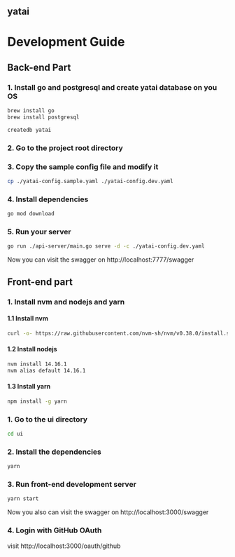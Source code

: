 yatai
-------

# Development Guide

## Back-end Part

### 1. Install go and postgresql and create yatai database on you OS

```bash
brew install go
brew install postgresql

createdb yatai
```

### 2. Go to the project root directory

### 3. Copy the sample config file and modify it

```bash
cp ./yatai-config.sample.yaml ./yatai-config.dev.yaml
```

### 4. Install dependencies

```bash
go mod download
```

### 5. Run your server

```bash
go run ./api-server/main.go serve -d -c ./yatai-config.dev.yaml
```

Now you can visit the swagger on http://localhost:7777/swagger

## Front-end part

### 1. Install nvm and nodejs and yarn

#### 1.1 Install nvm

```bash
curl -o- https://raw.githubusercontent.com/nvm-sh/nvm/v0.38.0/install.sh | bash
```

#### 1.2 Install nodejs

```bash
nvm install 14.16.1
nvm alias default 14.16.1
```

#### 1.3 Install yarn

```bash
npm install -g yarn
```

### 1. Go to the ui directory

```bash
cd ui
```

### 2. Install the dependencies

```bash
yarn
```

### 3. Run front-end development server

```bash
yarn start
```

Now you also can visit the swagger on http://localhost:3000/swagger

### 4. Login with GitHub OAuth

visit http://localhost:3000/oauth/github